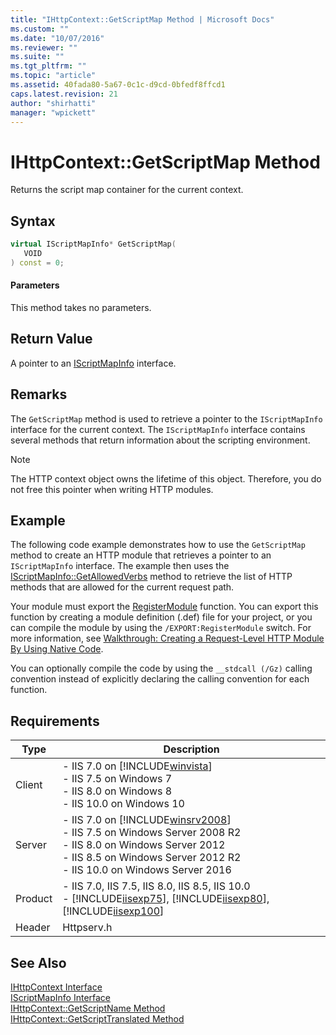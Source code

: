 ```yaml
---
title: "IHttpContext::GetScriptMap Method | Microsoft Docs"
ms.custom: ""
ms.date: "10/07/2016"
ms.reviewer: ""
ms.suite: ""
ms.tgt_pltfrm: ""
ms.topic: "article"
ms.assetid: 40fada80-5a67-0c1c-d9cd-0bfedf8ffcd1
caps.latest.revision: 21
author: "shirhatti"
manager: "wpickett"
---
```

# IHttpContext::GetScriptMap Method
Returns the script map container for the current context.  
  
## Syntax  
  
```cpp  
virtual IScriptMapInfo* GetScriptMap(  
   VOID  
) const = 0;  
```  
  
#### Parameters  
 This method takes no parameters.  
  
## Return Value  
 A pointer to an [IScriptMapInfo](../../web-development-reference\native-code-api-reference/iscriptmapinfo-interface.md) interface.  
  
## Remarks  
 The `GetScriptMap` method is used to retrieve a pointer to the `IScriptMapInfo` interface for the current context. The `IScriptMapInfo` interface contains several methods that return information about the scripting environment.  
  
> [!NOTE]
>  The HTTP context object owns the lifetime of this object. Therefore, you do not free this pointer when writing HTTP modules.  
  
## Example  
 The following code example demonstrates how to use the `GetScriptMap` method to create an HTTP module that retrieves a pointer to an `IScriptMapInfo` interface. The example then uses the [IScriptMapInfo::GetAllowedVerbs](../../web-development-reference\native-code-api-reference/iscriptmapinfo-getallowedverbs-method.md) method to retrieve the list of HTTP methods that are allowed for the current request path.  
  
<!-- TODO: review snippet reference  [!CODE [IHttpContextGetScriptMap#1](IHttpContextGetScriptMap#1)]  -->  
  
 Your module must export the [RegisterModule](../../web-development-reference\native-code-api-reference/pfn-registermodule-function.md) function. You can export this function by creating a module definition (.def) file for your project, or you can compile the module by using the `/EXPORT:RegisterModule` switch. For more information, see [Walkthrough: Creating a Request-Level HTTP Module By Using Native Code](../../web-development-reference\native-code-development-overview\walkthrough-creating-a-request-level-http-module-by-using-native-code.md).  
  
 You can optionally compile the code by using the `__stdcall (/Gz)` calling convention instead of explicitly declaring the calling convention for each function.  
  
## Requirements  
  
|Type|Description|  
|----------|-----------------|  
|Client|-   IIS 7.0 on [!INCLUDE[winvista](../../wmi-provider/includes/winvista-md.md)]<br />-   IIS 7.5 on Windows 7<br />-   IIS 8.0 on Windows 8<br />-   IIS 10.0 on Windows 10|  
|Server|-   IIS 7.0 on [!INCLUDE[winsrv2008](../../wmi-provider/includes/winsrv2008-md.md)]<br />-   IIS 7.5 on Windows Server 2008 R2<br />-   IIS 8.0 on Windows Server 2012<br />-   IIS 8.5 on Windows Server 2012 R2<br />-   IIS 10.0 on Windows Server 2016|  
|Product|-   IIS 7.0, IIS 7.5, IIS 8.0, IIS 8.5, IIS 10.0<br />-   [!INCLUDE[iisexp75](../../web-development-reference/native-code-api-reference/includes/iisexp75-md.md)], [!INCLUDE[iisexp80](../../web-development-reference/native-code-api-reference/includes/iisexp80-md.md)], [!INCLUDE[iisexp100](../../web-development-reference/native-code-api-reference/includes/iisexp100-md.md)]|  
|Header|Httpserv.h|  
  
## See Also  
 [IHttpContext Interface](../../web-development-reference\native-code-api-reference/ihttpcontext-interface.md)   
 [IScriptMapInfo Interface](../../web-development-reference\native-code-api-reference/iscriptmapinfo-interface.md)   
 [IHttpContext::GetScriptName Method](../../web-development-reference\native-code-api-reference/ihttpcontext-getscriptname-method.md)   
 [IHttpContext::GetScriptTranslated Method](../../web-development-reference\native-code-api-reference/ihttpcontext-getscripttranslated-method.md)